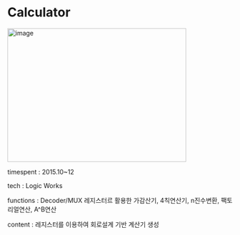 # Calculator

<img width="400" height="300" alt="image" src="https://user-images.githubusercontent.com/26247241/190357257-06b892b3-0d72-48f7-a297-b2bfebb0d38b.png">


timespent : 2015.10~12

tech : Logic Works

functions : Decoder/MUX 레지스터르 활용한 가감산기, 4칙연산기, n진수변환, 팩토리얼연산, A^B연산
 
content : 레지스터를 이용하여 회로설계 기반 계산기 생성
